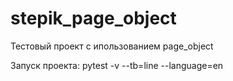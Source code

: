 # stepik_page_object
Тестовый проект с ипользованием page_object

Запуск проекта: pytest -v --tb=line --language=en